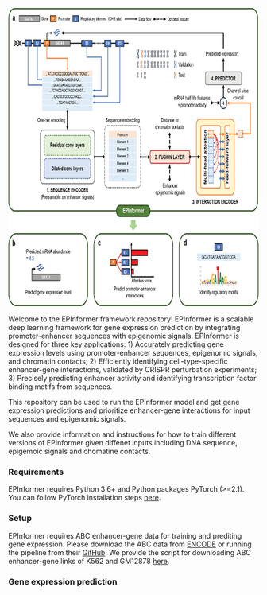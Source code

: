 <p align="center">
  <img height="600" src="images/EPInformer.png">
</p>

Welcome to the EPInformer framework repository! EPInformer is a scalable deep learning framework for gene expression prediction by integrating promoter-enhancer sequences with epigenomic signals. EPInformer is designed for three key applications: 1) Accurately predicting gene expression levels using promoter-enhancer sequences, epigenomic signals, and chromatin contacts; 2) Efficiently identifying cell-type-specific enhancer-gene interactions, validated by CRISPR perturbation experiments; 3) Precisely predicting enhancer activity and identifying transcription factor binding motifs from sequences.

This repository can be used to run the EPInformer model and get gene expression predictions and prioritize enhancer-gene interactions for input sequences and epigenomic signals.

We also provide information and instructions for how to train different versions of EPInformer given diffenet inputs including DNA sequence, epigemoic signals and chomatine contacts.

### Requirements

EPInformer requires Python 3.6+ and Python packages PyTorch (>=2.1). You can follow PyTorch installation steps [here](https://pytorch.org/get-started/locally/).

### Setup

EPInformer requires ABC enhancer-gene data for training and prediting gene expression. Please download the ABC data from [ENCODE](https://www.encodeproject.org/search/?type=Annotation&annotation_type=element+gene+regulatory+interaction+predictions&software_used.software.name=abc-enhancer-gene-prediction-encode_v1) or running the pipeline from their [GitHub](https://github.com/broadinstitute/ABC-Enhancer-Gene-Prediction). We provide the script for downloading ABC enhancer-gene links of K562 and GM12878 [here](https://github.com/JasonLinjc/EPInformer/tree/main/data).

### Gene expression prediction

